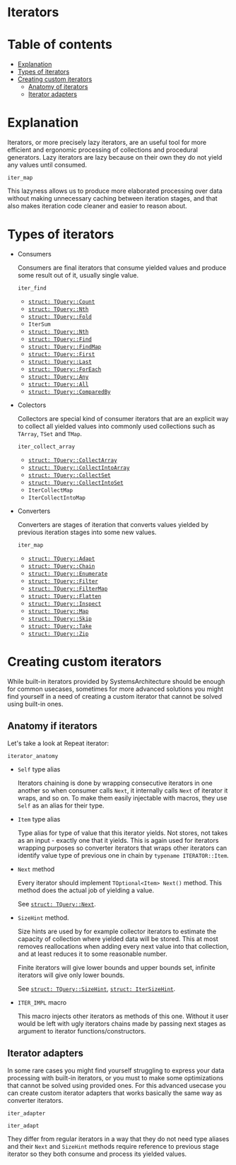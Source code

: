 # Iterators

# Table of contents

- [Explanation](#explanation)
- [Types of iterators](#types-of-iterators)
- [Creating custom iterators](#creating-custom-iterators)
    - [Anatomy of iterators](#anatomy-of-iterators)
    - [Iterator adapters](#iterator-adapters)

# Explanation

Iterators, or more precisely lazy iterators, are an useful tool for more efficient and
ergonomic processing of collections and procedural generators. Lazy iterators are lazy
because on their own they do not yield any values until consumed.

```snippet
iter_map
```

This lazyness allows us to produce more elaborated processing over data without making
unnecessary caching between iteration stages, and that also makes iteration code cleaner
and easier to reason about.

# Types of iterators

- Consumers

    Consumers are final iterators that consume yielded values and produce some result out
    of it, usually single value.

    ```snippet
    iter_find
    ```

    - [`struct: TQuery::Count`]()
    - [`struct: TQuery::Nth`]()
    - [`struct: TQuery::Fold`]()
    - `IterSum`
    - [`struct: TQuery::Nth`]()
    - [`struct: TQuery::Find`]()
    - [`struct: TQuery::FindMap`]()
    - [`struct: TQuery::First`]()
    - [`struct: TQuery::Last`]()
    - [`struct: TQuery::ForEach`]()
    - [`struct: TQuery::Any`]()
    - [`struct: TQuery::All`]()
    - [`struct: TQuery::ComparedBy`]()

- Colectors

    Collectors are special kind of consumer iterators that are an explicit way to collect
    all yielded values into commonly used collections such as `TArray`, `TSet` and `TMap`.

    ```snippet
    iter_collect_array
    ```

    - [`struct: TQuery::CollectArray`]()
    - [`struct: TQuery::CollectIntoArray`]()
    - [`struct: TQuery::CollectSet`]()
    - [`struct: TQuery::CollectIntoSet`]()
    - `IterCollectMap`
    - `IterCollectIntoMap`

- Converters

    Converters are stages of iteration that converts values yielded by previous iteration
    stages into some new values.

    ```snippet
    iter_map
    ```

    - [`struct: TQuery::Adapt`]()
    - [`struct: TQuery::Chain`]()
    - [`struct: TQuery::Enumerate`]()
    - [`struct: TQuery::Filter`]()
    - [`struct: TQuery::FilterMap`]()
    - [`struct: TQuery::Flatten`]()
    - [`struct: TQuery::Inspect`]()
    - [`struct: TQuery::Map`]()
    - [`struct: TQuery::Skip`]()
    - [`struct: TQuery::Take`]()
    - [`struct: TQuery::Zip`]()

# Creating custom iterators

While built-in iterators provided by SystemsArchitecture should be enough for common usecases,
sometimes for more advanced solutions you might find yourself in a need of creating a custom
iterator that cannot be solved using built-in ones.

## Anatomy if iterators

Let's take a look at Repeat iterator:

```snippet
iterator_anatomy
```

- `Self` type alias

    Iterators chaining is done by wrapping consecutive iterators in one another so when consumer
    calls `Next`, it internally calls `Next` of iterator it wraps, and so on. To make them easily
    injectable with macros, they use `Self` as an alias for their type.

- `Item` type alias

    Type alias for type of value that this iterator yields. Not stores, not takes as an input -
    exactly one that it yields. This is again used for iterators wrapping purposes so converter
    iterators that wraps other iterators can identify value type of previous one in chain by
    `typename ITERATOR::Item`.

- `Next` method

    Every iterator should implement `TOptional<Item> Next()` method. This method does the actual
    job of yielding a value.

    See [`struct: TQuery::Next`]().

- `SizeHint` method.

    Size hints are used by for example collector iterators to estimate the capacity of collection
    where yielded data will be stored. This at most removes reallocations when adding every next
    value into that collection, and at least reduces it to some reasonable number.

    Finite iterators will give lower bounds and upper bounds set, infinite iterators will give
    only lower bounds.

    See [`struct: TQuery::SizeHint`](), [`struct: IterSizeHint`]().

- `ITER_IMPL` macro

    This macro injects other iterators as methods of this one. Without it user would be left with
    ugly iterators chains made by passing next stages as argument to iterator functions/constructors.

## Iterator adapters

In some rare cases you might find yourself struggling to express your data processing with built-in
iterators, or you must to make some optimizations that cannot be solved using provided ones. For
this advanced usecase you can create custom iterator adapters that works basically the same way as
converter iterators.

```snippet
iter_adapter
```

```snippet
iter_adapt
```

They differ from regular iterators in a way that they do not need type aliases and their `Next` and
`SizeHint` methods require reference to previous stage iterator so they both consume and process its
yielded values.
